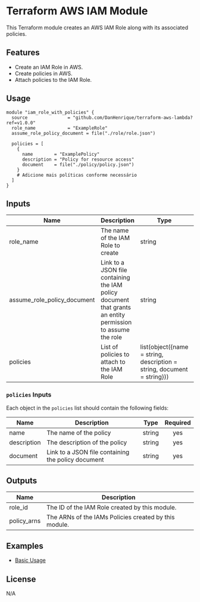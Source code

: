 # Terraform AWS IAM Module

This Terraform module creates an AWS IAM Role along with its associated policies.

## Features

- Create an IAM Role in AWS.
- Create policies in AWS.
- Attach policies to the IAM Role.

## Usage

```hcl
module "iam_role_with_policies" {
  source               = "github.com/DanHenrique/terraform-aws-lambda?ref=v1.0.0"
  role_name            = "ExampleRole"
  assume_role_policy_document = file("./role/role.json")

  policies = [
    {
      name        = "ExamplePolicy"
      description = "Policy for resource access"
      document    = file("./policy/policy.json")
    }
    # Adicione mais políticas conforme necessário
  ]
}

```

## Inputs

| Name               | Description                                      | Type                | Default | Required |
|--------------------|--------------------------------------------------|---------------------|---------|----------|
| role_name          | The name of the IAM Role to create               | string              | n/a     | yes      |
| assume_role_policy_document | Link to a JSON file containing the IAM policy document that grants an entity permission to assume the role | string | `null` | yes |
| policies           | List of policies to attach to the IAM Role      | list(object({name = string, description = string, document = string})) | `[]` | yes |

### `policies` Inputs

Each object in the `policies` list should contain the following fields:

| Name        | Description                                        | Type   | Required |
|-------------|----------------------------------------------------|:------:|:--------:|
| name        | The name of the policy                             | string | yes      |
| description | The description of the policy                      | string | yes      |
| document    | Link to a JSON file containing the policy document | string | yes      |


## Outputs

| Name                  | Description                                           |
|-----------------------|-------------------------------------------------------|
| role_id               | The ID of the IAM Role created by this module.        |
| policy_arns           | The ARNs of the IAMs Policies created by this module. |

## Examples

- [Basic Usage](examples/)

## License

N/A
